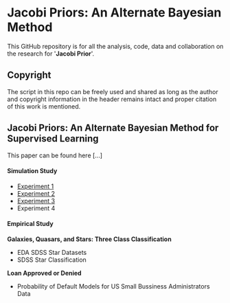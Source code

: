 # Jacobi Priors: An Alternate Bayesian Method 

This GitHub repository is for all the analysis, code, data and collaboration on the research for '**Jacobi Prior**'.


## Copyright

The script in this repo can be freely used and shared as long as the author and copyright information in the header remains intact and proper citation of this work is mentioned.

## Jacobi Priors: An Alternate Bayesian Method for Supervised Learning

This paper can be found here [...]

#### Simulation Study

+ [Experiment 1](https://htmlpreview.github.io/?https://github.com/sourish-cmi/Jacobi-Prior/blob/main/experiment_1_simlulation_for_binom_reg.html)
+ [Experiment 2](https://htmlpreview.github.io/?https://github.com/sourish-cmi/Jacobi-Prior/blob/main/experiment_2_simlulation_for_binom_reg.html)
+ [Experiment 3](https://htmlpreview.github.io/?https://github.com/sourish-cmi/Jacobi-Prior/blob/main/experiment_3_simlulation_for_Poisson_reg.html)
+ Experiment 4

#### Empirical Study

**Galaxies, Quasars, and Stars: Three Class Classification**

+ EDA SDSS Star Datasets 
+ SDSS Star Classification

**Loan Approved or Denied**

+ Probability of Default Models for US Small Bussiness Administrators Data



